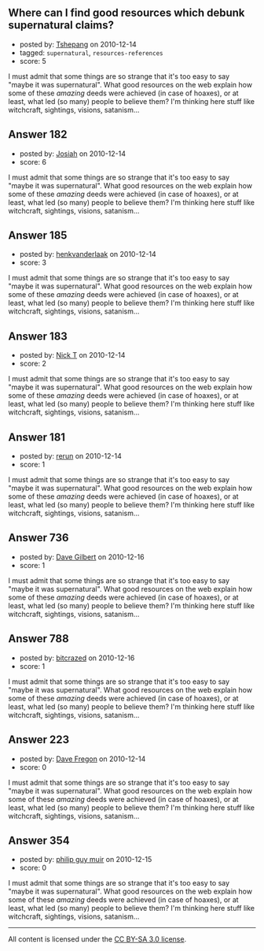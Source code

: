 ## Where can I find good resources which debunk supernatural claims?

- posted by: [Tshepang](https://stackexchange.com/users/-1/141-tshepang) on 2010-12-14
- tagged: `supernatural`, `resources-references`
- score: 5

I must admit that some things are so strange that it's too easy to say "maybe it was supernatural". What good resources on the web explain how some of these *amazing* deeds were achieved (in case of hoaxes), or at least, what led (so many) people to believe them? I'm thinking here stuff like witchcraft, sightings, visions, satanism...


## Answer 182

- posted by: [Josiah](https://stackexchange.com/users/-1/88-josiah) on 2010-12-14
- score: 6

I must admit that some things are so strange that it's too easy to say "maybe it was supernatural". What good resources on the web explain how some of these *amazing* deeds were achieved (in case of hoaxes), or at least, what led (so many) people to believe them? I'm thinking here stuff like witchcraft, sightings, visions, satanism...


## Answer 185

- posted by: [henkvanderlaak](https://stackexchange.com/users/-1/157-henkvanderlaak) on 2010-12-14
- score: 3

I must admit that some things are so strange that it's too easy to say "maybe it was supernatural". What good resources on the web explain how some of these *amazing* deeds were achieved (in case of hoaxes), or at least, what led (so many) people to believe them? I'm thinking here stuff like witchcraft, sightings, visions, satanism...


## Answer 183

- posted by: [Nick T](https://stackexchange.com/users/-1/11-nick-t) on 2010-12-14
- score: 2

I must admit that some things are so strange that it's too easy to say "maybe it was supernatural". What good resources on the web explain how some of these *amazing* deeds were achieved (in case of hoaxes), or at least, what led (so many) people to believe them? I'm thinking here stuff like witchcraft, sightings, visions, satanism...


## Answer 181

- posted by: [rerun](https://stackexchange.com/users/-1/154-rerun) on 2010-12-14
- score: 1

I must admit that some things are so strange that it's too easy to say "maybe it was supernatural". What good resources on the web explain how some of these *amazing* deeds were achieved (in case of hoaxes), or at least, what led (so many) people to believe them? I'm thinking here stuff like witchcraft, sightings, visions, satanism...


## Answer 736

- posted by: [Dave Gilbert](https://stackexchange.com/users/-1/238-dave-gilbert) on 2010-12-16
- score: 1

I must admit that some things are so strange that it's too easy to say "maybe it was supernatural". What good resources on the web explain how some of these *amazing* deeds were achieved (in case of hoaxes), or at least, what led (so many) people to believe them? I'm thinking here stuff like witchcraft, sightings, visions, satanism...


## Answer 788

- posted by: [bitcrazed](https://stackexchange.com/users/-1/61-bitcrazed) on 2010-12-16
- score: 1

I must admit that some things are so strange that it's too easy to say "maybe it was supernatural". What good resources on the web explain how some of these *amazing* deeds were achieved (in case of hoaxes), or at least, what led (so many) people to believe them? I'm thinking here stuff like witchcraft, sightings, visions, satanism...


## Answer 223

- posted by: [Dave Fregon](https://stackexchange.com/users/-1/160-dave-fregon) on 2010-12-14
- score: 0

I must admit that some things are so strange that it's too easy to say "maybe it was supernatural". What good resources on the web explain how some of these *amazing* deeds were achieved (in case of hoaxes), or at least, what led (so many) people to believe them? I'm thinking here stuff like witchcraft, sightings, visions, satanism...


## Answer 354

- posted by: [philip guy muir](https://stackexchange.com/users/-1/182-philip-guy-muir) on 2010-12-15
- score: 0

I must admit that some things are so strange that it's too easy to say "maybe it was supernatural". What good resources on the web explain how some of these *amazing* deeds were achieved (in case of hoaxes), or at least, what led (so many) people to believe them? I'm thinking here stuff like witchcraft, sightings, visions, satanism...



---

All content is licensed under the [CC BY-SA 3.0 license](https://creativecommons.org/licenses/by-sa/3.0/).
